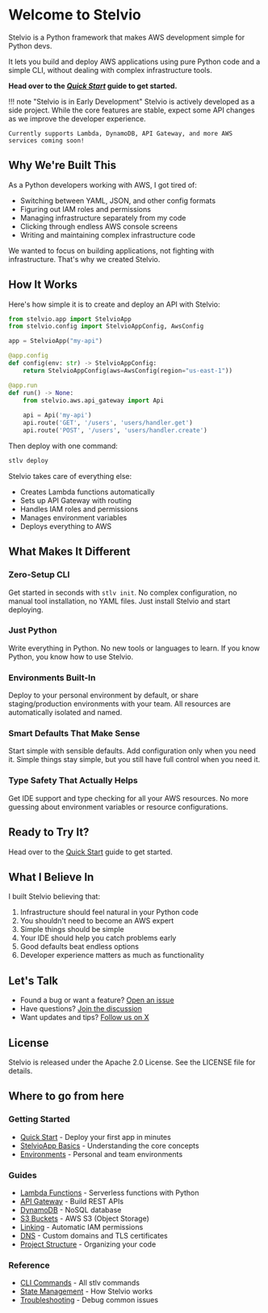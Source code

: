# Welcome to Stelvio

Stelvio is a Python framework that makes AWS development simple for Python devs. 

It lets you build and deploy AWS applications using pure Python code and a simple CLI, without dealing with complex infrastructure tools.

**Head over to the _[Quick Start](getting-started/quickstart.md)_ guide to get started.**

!!! note "Stelvio is in Early Development"
    Stelvio is actively developed as a side project. While the core features are stable, expect some API changes as we improve the developer experience.
    
    Currently supports Lambda, DynamoDB, API Gateway, and more AWS services coming soon!

## Why We're Built This

As a Python developers working with AWS, I got tired of:

- Switching between YAML, JSON, and other config formats
- Figuring out IAM roles and permissions
- Managing infrastructure separately from my code
- Clicking through endless AWS console screens
- Writing and maintaining complex infrastructure code

We wanted to focus on building applications, not fighting with infrastructure. That's 
why we created Stelvio.

## How It Works

Here's how simple it is to create and deploy an API with Stelvio:

```py
from stelvio.app import StelvioApp
from stelvio.config import StelvioAppConfig, AwsConfig

app = StelvioApp("my-api")

@app.config
def config(env: str) -> StelvioAppConfig:
    return StelvioAppConfig(aws=AwsConfig(region="us-east-1"))

@app.run
def run() -> None:
    from stelvio.aws.api_gateway import Api
    
    api = Api('my-api')
    api.route('GET', '/users', 'users/handler.get')
    api.route('POST', '/users', 'users/handler.create')
```

Then deploy with one command:
```bash
stlv deploy
```

Stelvio takes care of everything else:

- Creates Lambda functions automatically
- Sets up API Gateway with routing
- Handles IAM roles and permissions
- Manages environment variables
- Deploys everything to AWS

## What Makes It Different

### Zero-Setup CLI
Get started in seconds with `stlv init`. No complex configuration, no manual tool installation, no YAML files. Just install Stelvio and start deploying.

### Just Python
Write everything in Python. No new tools or languages to learn. If you know Python, you know how to use Stelvio.

### Environments Built-In
Deploy to your personal environment by default, or share staging/production environments with your team. All resources are automatically isolated and named.

### Smart Defaults That Make Sense
Start simple with sensible defaults. Add configuration only when you need it. Simple things stay simple, but you still have full control when you need it.

### Type Safety That Actually Helps
Get IDE support and type checking for all your AWS resources. No more guessing about environment variables or resource configurations.

## Ready to Try It?

Head over to the [Quick Start](getting-started/quickstart.md) guide to get started.

## What I Believe In

I built Stelvio believing that:

1. Infrastructure should feel natural in your Python code
2. You shouldn't need to become an AWS expert
3. Simple things should be simple
4. Your IDE should help you catch problems early
5. Good defaults beat endless options
6. Developer experience matters as much as functionality

## Let's Talk

- Found a bug or want a feature? [Open an issue](https://github.com/stelviodev/stelvio/issues)
- Have questions? [Join the discussion](https://github.com/stelviodev/stelvio/discussions)
- Want updates and tips? [Follow us on X](https://x.com/stelviodev)

## License

Stelvio is released under the Apache 2.0 License. See the LICENSE file for details.

## Where to go from here

### Getting Started

- [Quick Start](getting-started/quickstart.md) - Deploy your first app in minutes
- [StelvioApp Basics](guides/stelvio-app.md) - Understanding the core concepts
- [Environments](guides/environments.md) - Personal and team environments

### Guides

- [Lambda Functions](guides/lambda.md) - Serverless functions with Python
- [API Gateway](guides/api-gateway.md) - Build REST APIs
- [DynamoDB](guides/dynamo-db.md) - NoSQL database
- [S3 Buckets](guides/s3.md) - AWS S3 (Object Storage)
- [Linking](guides/linking.md) - Automatic IAM permissions
- [DNS](guides/dns.md) - Custom domains and TLS certificates
- [Project Structure](guides/project-structure.md) - Organizing your code

### Reference

- [CLI Commands](guides/using-cli.md) - All stlv commands
- [State Management](guides/state-and-infrastructure.md) - How Stelvio works
- [Troubleshooting](guides/troubleshooting.md) - Debug common issues
